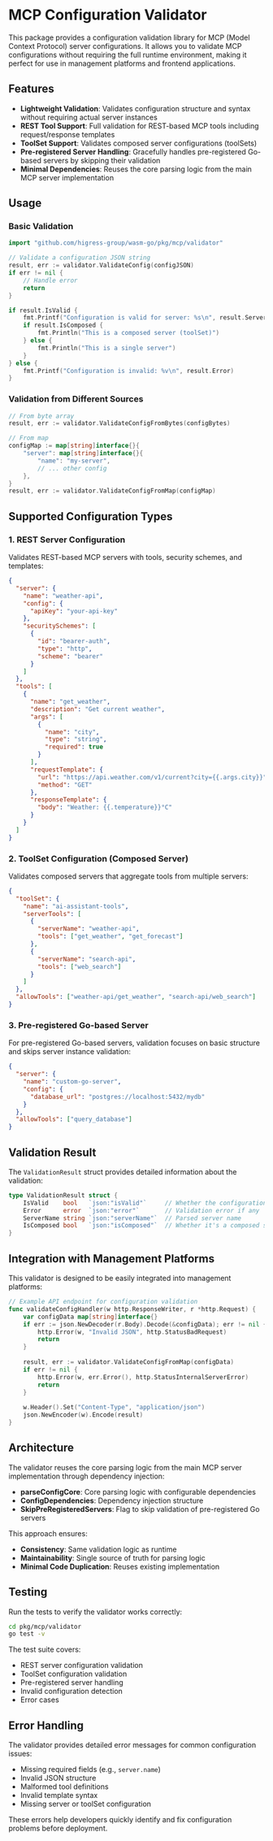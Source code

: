 # MCP Configuration Validator

This package provides a configuration validation library for MCP (Model Context Protocol) server configurations. It allows you to validate MCP configurations without requiring the full runtime environment, making it perfect for use in management platforms and frontend applications.

## Features

- **Lightweight Validation**: Validates configuration structure and syntax without requiring actual server instances
- **REST Tool Support**: Full validation for REST-based MCP tools including request/response templates
- **ToolSet Support**: Validates composed server configurations (toolSets)
- **Pre-registered Server Handling**: Gracefully handles pre-registered Go-based servers by skipping their validation
- **Minimal Dependencies**: Reuses the core parsing logic from the main MCP server implementation

## Usage

### Basic Validation

```go
import "github.com/higress-group/wasm-go/pkg/mcp/validator"

// Validate a configuration JSON string
result, err := validator.ValidateConfig(configJSON)
if err != nil {
    // Handle error
    return
}

if result.IsValid {
    fmt.Printf("Configuration is valid for server: %s\n", result.ServerName)
    if result.IsComposed {
        fmt.Println("This is a composed server (toolSet)")
    } else {
        fmt.Println("This is a single server")
    }
} else {
    fmt.Printf("Configuration is invalid: %v\n", result.Error)
}
```

### Validation from Different Sources

```go
// From byte array
result, err := validator.ValidateConfigFromBytes(configBytes)

// From map
configMap := map[string]interface{}{
    "server": map[string]interface{}{
        "name": "my-server",
        // ... other config
    },
}
result, err := validator.ValidateConfigFromMap(configMap)
```

## Supported Configuration Types

### 1. REST Server Configuration

Validates REST-based MCP servers with tools, security schemes, and templates:

```json
{
  "server": {
    "name": "weather-api",
    "config": {
      "apiKey": "your-api-key"
    },
    "securitySchemes": [
      {
        "id": "bearer-auth",
        "type": "http",
        "scheme": "bearer"
      }
    ]
  },
  "tools": [
    {
      "name": "get_weather",
      "description": "Get current weather",
      "args": [
        {
          "name": "city",
          "type": "string",
          "required": true
        }
      ],
      "requestTemplate": {
        "url": "https://api.weather.com/v1/current?city={{.args.city}}",
        "method": "GET"
      },
      "responseTemplate": {
        "body": "Weather: {{.temperature}}°C"
      }
    }
  ]
}
```

### 2. ToolSet Configuration (Composed Server)

Validates composed servers that aggregate tools from multiple servers:

```json
{
  "toolSet": {
    "name": "ai-assistant-tools",
    "serverTools": [
      {
        "serverName": "weather-api",
        "tools": ["get_weather", "get_forecast"]
      },
      {
        "serverName": "search-api", 
        "tools": ["web_search"]
      }
    ]
  },
  "allowTools": ["weather-api/get_weather", "search-api/web_search"]
}
```

### 3. Pre-registered Go-based Server

For pre-registered Go-based servers, validation focuses on basic structure and skips server instance validation:

```json
{
  "server": {
    "name": "custom-go-server",
    "config": {
      "database_url": "postgres://localhost:5432/mydb"
    }
  },
  "allowTools": ["query_database"]
}
```

## Validation Result

The `ValidationResult` struct provides detailed information about the validation:

```go
type ValidationResult struct {
    IsValid    bool   `json:"isValid"`     // Whether the configuration is valid
    Error      error  `json:"error"`       // Validation error if any
    ServerName string `json:"serverName"`  // Parsed server name
    IsComposed bool   `json:"isComposed"`  // Whether it's a composed server
}
```

## Integration with Management Platforms

This validator is designed to be easily integrated into management platforms:

```go
// Example API endpoint for configuration validation
func validateConfigHandler(w http.ResponseWriter, r *http.Request) {
    var configData map[string]interface{}
    if err := json.NewDecoder(r.Body).Decode(&configData); err != nil {
        http.Error(w, "Invalid JSON", http.StatusBadRequest)
        return
    }
    
    result, err := validator.ValidateConfigFromMap(configData)
    if err != nil {
        http.Error(w, err.Error(), http.StatusInternalServerError)
        return
    }
    
    w.Header().Set("Content-Type", "application/json")
    json.NewEncoder(w).Encode(result)
}
```

## Architecture

The validator reuses the core parsing logic from the main MCP server implementation through dependency injection:

- **parseConfigCore**: Core parsing logic with configurable dependencies
- **ConfigDependencies**: Dependency injection structure
- **SkipPreRegisteredServers**: Flag to skip validation of pre-registered Go servers

This approach ensures:
- **Consistency**: Same validation logic as runtime
- **Maintainability**: Single source of truth for parsing logic
- **Minimal Code Duplication**: Reuses existing implementation

## Testing

Run the tests to verify the validator works correctly:

```bash
cd pkg/mcp/validator
go test -v
```

The test suite covers:
- REST server configuration validation
- ToolSet configuration validation  
- Pre-registered server handling
- Invalid configuration detection
- Error cases

## Error Handling

The validator provides detailed error messages for common configuration issues:

- Missing required fields (e.g., `server.name`)
- Invalid JSON structure
- Malformed tool definitions
- Invalid template syntax
- Missing server or toolSet configuration

These errors help developers quickly identify and fix configuration problems before deployment.
